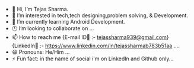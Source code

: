 - 👋 Hi, I’m Tejas Sharma.
- 👀 I’m interested in tech,tech designing,problem solving, & Development.
- 🌱 I’m currently learning Android Development.
- 🕛 I’m looking to collaborate on ...
- 📫 How to reach me {E-mail ID📧 :- tejassharma939@gmail.com} {LinkedIn🔗 :- https://www.linkedin.com/in/tejassharmab783b51aa  ....
- 😄 Pronouns: He/Him ...
- ⚡ Fun fact: in the name of social i'm on LinkedIn and Github only...

<!---
sharmatejas2003/sharmatejas2003 is a ✨ special ✨ repository because its `README.md` (this file) appears on your GitHub profile.
You can click the Preview link to take a look at your changes.
--->
